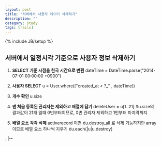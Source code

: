 ```yaml
---
layout: post
title: "서버에서 사용자 데이터 삭제하기"
description: ""
category: study
tags: [rails]
---
```

{% include JB/setup %}

## 서버에서 일정시각 기준으로 사용자 정보 삭제하기

1. **SELECT 기준 시점을 한국 시간으로 변환**
dateTime = DateTime.parse("2014-07-01 00:00:00 +0900")

2. **사용자 SELECT**
u = User.where(["created_at < ?_" , dateTime])

3. **개수 확인**
u.size

4. **맨 처음 등록된 관리자는 제외하고 배열에 담기**
deleteUser = u[1..21]  #u.size의 결과값이 21개 일때 0번부터이므로, 0번 관리자 제외하고 1번부터 마지막까지 

5. **배열 요소 각각 삭제**
activerecord 이면 du.destroy_all 로 삭제 가능하지만 array 이므로 배열 요소 하나씩 지우기
du.each{|u|u.destroy}

.
|--

